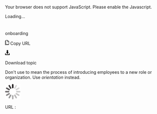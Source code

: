 Your browser does not support JavaScript. Please enable the Javascript.

Loading...

# 

onboarding

![Copy URL](media/onboarding/Copy.png)
Copy URL

![Download](media/onboarding/Download.png)

Download topic

Don't use to mean the process of introducing employees to a new role or organization. Use *orientation* instead.

![In progress](media/onboarding/activity-large.gif)

URL :
